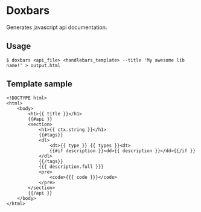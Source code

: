 Doxbars
=======

Generates javascript api documentation.


Usage
-----

    $ doxbars <api_file> <handlebars_template> --title 'My awesome lib name!' > output.html


Template sample
---------------

    <!DOCTYPE html>
    <html>
        <body>
            <h1>{{ title }}</h1>
            {{#api }}
            <section>
                <h1>{{ ctx.string }}</h1>
                {{#tags}}
                <dl>
                    <dt>{{ type }} {{ types }}<dt>
                    {{#if description }}<dd>{{ description }}</dd>{{/if }}
                </dl>
                {{/tags}}
                {{{ description.full }}}
                <pre>
                    <code>{{{ code }}}</code>
                </pre>
            </section>
            {{/api }}
        </body>
    </html>
